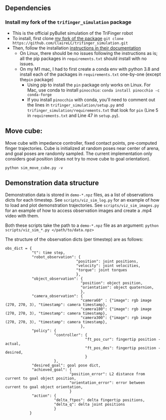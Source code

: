
## Dependencies

### Install my fork of the `trifinger_simulation` package
  - This is the official pyBullet simulation of the TriFinger robot
  - To install, first clone [my fork of the package](https://github.com/ClaireLC/trifinger_simulation)
  ``` git clone https://github.com/ClaireLC/trifinger_simulation.git ```
  - Then, follow the installation [instructions in their documentation](https://open-dynamic-robot-initiative.github.io/trifinger_simulation/getting_started/installation.html)
    - On Linux, there should be no issues following the instructions as is; all the pip packages in `requirements.txt` should install with no issues.
    - On my M1 mac, I had to  first create a conda env with python 3.8 and install each of the packages in `requirements.txt` one-by-one (except the`pin` package)
      - Using pip to install the `pin` package only works on Linux. For Mac, use conda to install `pinocchio`: `conda install pinocchio -c conda-forge`
      - If you install `pinocchio` with conda, you'll need to comment out the lines in `trifinger_simulation/setup.py` and `trifinger_simulation/requirements.txt` that look for `pin` (Line 5 in `requirements.txt` and Line 47 in `setup.py`).

## Move cube:

Move cube with impedance controller, fixed contact points, pre-computed finger trajectories. Cube is initialized at random poses near center of arena, and goal poses are randomly sampled. The current implementation only considers goal position (does not try to move cube to goal orientation). 

```
python sim_move_cube.py -v
```

## Demonstration data structure

Demonstration data is stored in `demo-*.npz` files, as a list of observations dicts for each timestep. See `scripts/viz_sim_log.py` for an example of how to load and plot demonstration trajectories. See `scripts/viz_sim_images.py` for an example of how to access observation images and create a .mp4 video with them.

Both these scripts take the path to a `demo-*.npz` file as an argument: `python scripts/viz_sim_*.py </path/to/data.npz>`

The structure of the observation dicts (per timestep) are as follows:
```
obs_dict = {
            "t": time step,
            "robot_observation": {
                                "position": joint positions,
                                "velocity": joint velocities,
                                "torque": joint torques
                                },
            "object_observation": {
                                  "position": object position,
                                  "orientation": object quaternion,
                                  },
            "camera_observation": {
                                  "camera60" : {"image": rgb image (270, 270, 3), "timestamp": camera timestamp},
                                  "camera180": {"image": rgb image (270, 270, 3), "timestamp": camera timestamp},
                                  "camera300": {"image": rgb image (270, 270, 3), "timestamp": camera timestamp},
                                  },
            "policy": {
                      "controller": {
                                    "ft_pos_cur": fingertip position - actual,
                                    "ft_pos_des": fingertip position - desired,
                                    }
                      },
            "desired_goal": goal pose dict,
            "achieved_goal": {
                             "position_error": L2 distance from current to goal object position,
                             "orientation_error": error between current to goal object orientation,
                             }
            "action": {
                      "delta_ftpos": delta fingertip positions,
                      "delta_q": delta joint positions
                      }
           }
```
